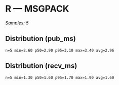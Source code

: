 # R — MSGPACK

_Samples: 5_

## Distribution (pub_ms)

```text
n=5 min=2.60 p50=2.90 p95=3.10 max=3.40 avg=2.96
```

## Distribution (recv_ms)

```text
n=5 min=1.30 p50=1.60 p95=1.70 max=1.90 avg=1.60
```